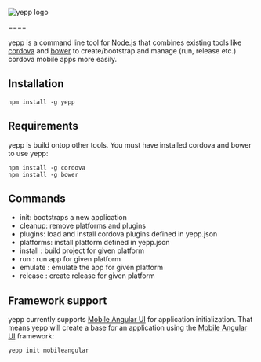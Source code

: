 ![yepp logo](https://www.dropbox.com/s/eubfeszcjaxwlzu/logo.png?dl=1)

====

yepp is a command line tool for [Node.js](http://nodejs.org/) that combines existing tools like [cordova](http://cordova.apache.org/) and [bower](http://bower.io/) to create/bootstrap and manage (run, release etc.) cordova mobile apps more easily.

## Installation

```
npm install -g yepp
```

## Requirements

yepp is build ontop other tools. You must have installed cordova and bower to use yepp:

```
npm install -g cordova
npm install -g bower
```

## Commands

* init: bootstraps a new application
* cleanup: remove platforms and plugins
* plugins: load and install cordova plugins defined in yepp.json
* platforms: install platform defined in yepp.json
* install <platform>: build project for given platform
* run <platform>: run app for given platform
* emulate <platform>: emulate the app for given platform
* release <platform>: create release for given platform

## Framework support

yepp currently supports [Mobile Angular UI](http://mobileangularui.com/) for application initialization. That means yepp will create a base for an application using the [Mobile Angular UI](http://mobileangularui.com/) framework:

```
yepp init mobileangular
```
